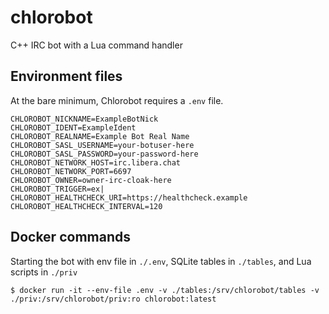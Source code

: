 # chlorobot
C++ IRC bot with a Lua command handler


## Environment files

At the bare minimum, Chlorobot requires a `.env` file.
```
CHLOROBOT_NICKNAME=ExampleBotNick
CHLOROBOT_IDENT=ExampleIdent
CHLOROBOT_REALNAME=Example Bot Real Name
CHLOROBOT_SASL_USERNAME=your-botuser-here
CHLOROBOT_SASL_PASSWORD=your-password-here
CHLOROBOT_NETWORK_HOST=irc.libera.chat
CHLOROBOT_NETWORK_PORT=6697
CHLOROBOT_OWNER=owner-irc-cloak-here
CHLOROBOT_TRIGGER=ex|
CHLOROBOT_HEALTHCHECK_URI=https://healthcheck.example
CHLOROBOT_HEALTHCHECK_INTERVAL=120
```

## Docker commands

Starting the bot with env file in `./.env`, SQLite tables in `./tables`, and Lua
scripts in `./priv`
```shell
$ docker run -it --env-file .env -v ./tables:/srv/chlorobot/tables -v ./priv:/srv/chlorobot/priv:ro chlorobot:latest
```
